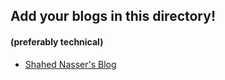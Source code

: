 ## Add your blogs in this directory!
#### (preferably technical)
* [Shahed Nasser's Blog](https://blog.shahednasser.com)
